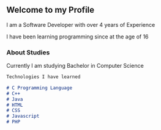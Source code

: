 ## Welcome to my Profile

I am a Software Developer with over 4 years of Experience

I have been learning programming since at the age of 16

### About Studies

Currently I am studying Bachelor in Computer Science

```markdown
Technologies I have learned

# C Programming Language
# C++
# Java
# HTML
# CSS
# Javascript
# PHP
```
